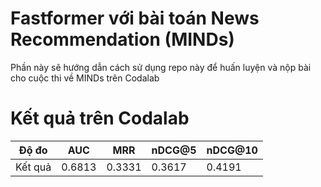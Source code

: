# Fastformer với bài toán News Recommendation (MINDs)
Phần này sẽ hướng dẫn cách sử dụng repo này để huấn luyện và nộp bài cho cuộc thi về MINDs trên Codalab

# Kết quả trên Codalab

| Độ đo     | AUC   | MRR   |nDCG@5    | nDCG@10   | 
|-----------|-------|-------|--------- |-----------|
| Kết quả   | 0.6813| 0.3331| 0.3617   | 0.4191    |
